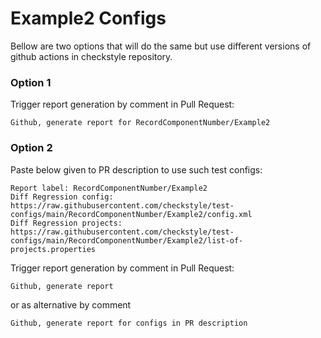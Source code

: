 # Example2 Configs

Bellow are two options that will do the same but use different versions
of github actions in checkstyle repository.


### Option 1
Trigger report generation by comment in Pull Request:
```
Github, generate report for RecordComponentNumber/Example2
```

### Option 2

Paste below given to PR description to use such test configs:
```
Report label: RecordComponentNumber/Example2
Diff Regression config: https://raw.githubusercontent.com/checkstyle/test-configs/main/RecordComponentNumber/Example2/config.xml
Diff Regression projects: https://raw.githubusercontent.com/checkstyle/test-configs/main/RecordComponentNumber/Example2/list-of-projects.properties
```

Trigger report generation by comment in Pull Request:
```
Github, generate report
```
or as alternative by comment
```
Github, generate report for configs in PR description
```
